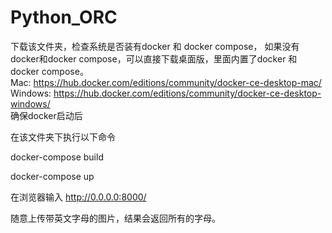 # Python_ORC

下载该文件夹，检查系统是否装有docker 和 docker compose，
如果没有docker和docker compose，可以直接下载桌面版，里面内置了docker 和 docker compose。  
Mac: https://hub.docker.com/editions/community/docker-ce-desktop-mac/  
Windows: https://hub.docker.com/editions/community/docker-ce-desktop-windows/  
确保docker启动后  


在该文件夹下执行以下命令 

docker-compose build

docker-compose up

在浏览器输入 http://0.0.0.0:8000/

随意上传带英文字母的图片，结果会返回所有的字母。

